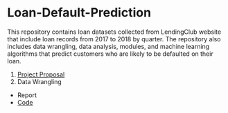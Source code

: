 # Loan-Default-Prediction
This repository contains loan datasets collected from LendingClub website that include loan records from 2017 to 2018 by quarter. The repository also includes data wrangling, data analysis, modules, and machine learning algorithms that predict customers who are likely to be defaulted on their loan.
1. [Project Proposal](https://github.com/nphan20181/Loan-Default-Prediction/blob/master/Capstone_Project_1_Proposal.pdf)
2. Data Wrangling
 - Report
 - [Code](https://github.com/nphan20181/Loan-Default-Prediction/blob/master/loan_data_wrangling.ipynb)
